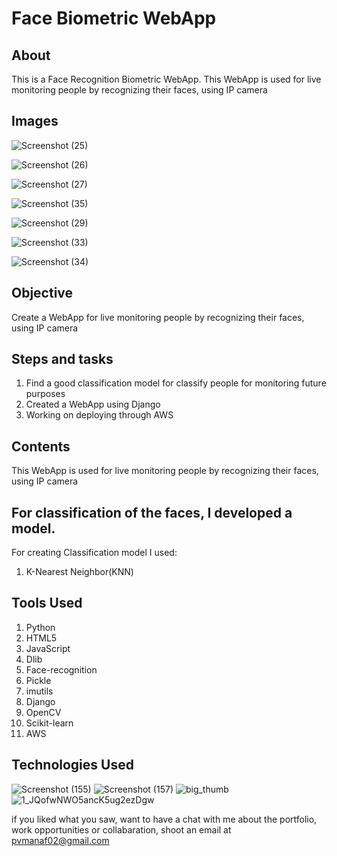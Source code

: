 # Face Biometric WebApp


## About

This is a Face Recognition Biometric WebApp. This WebApp is used for live monitoring people by recognizing their faces, using IP camera

## Images
![Screenshot (25)](https://user-images.githubusercontent.com/84491967/167348380-a39c5a61-6c52-4745-9e19-feaa225863b0.png)

![Screenshot (26)](https://user-images.githubusercontent.com/84491967/167348476-4e0b857c-033a-4087-a449-04cac732f703.png)

![Screenshot (27)](https://user-images.githubusercontent.com/84491967/167348580-88a715f5-6717-4413-a19c-1d8afb2feb22.png)

![Screenshot (35)](https://user-images.githubusercontent.com/84491967/167354272-aa975591-8d24-4713-b9f5-ed3ec3dcb8c3.png)


![Screenshot (29)](https://user-images.githubusercontent.com/84491967/167351256-f54d54b7-6b39-48b3-ab7d-7007b05e4cd7.png)

![Screenshot (33)](https://user-images.githubusercontent.com/84491967/167353041-d3343bcb-082a-4c34-a6f6-57075bdf2d73.png)

![Screenshot (34)](https://user-images.githubusercontent.com/84491967/167353167-35ff6edb-b729-4ed6-b91e-9668f19f607a.png)


## Objective

Create a WebApp for  live monitoring people by recognizing their faces, using IP camera

## Steps and tasks

1. Find a good classification model for classify people for monitoring future purposes
2. Created a WebApp using Django
3. Working on deploying through AWS

## Contents

 This WebApp is used for live monitoring people by recognizing their faces, using IP camera

## For classification of the faces, I developed a model.

For creating Classification model I used:

1. K-Nearest Neighbor(KNN)

## Tools Used

1. Python
2. HTML5
3. JavaScript
4. Dlib
5. Face-recognition
6. Pickle
7. imutils
8. Django
9. OpenCV
10. Scikit-learn
11. AWS

## Technologies Used

![Screenshot (155)](https://user-images.githubusercontent.com/84491967/139635128-5ac86cca-3de3-483e-9ba2-d0de52da5e49.png)
![Screenshot (157)](https://user-images.githubusercontent.com/84491967/140642806-d77b4a89-7c81-4fd7-83da-2c1f694212f6.png)
![big_thumb](https://user-images.githubusercontent.com/84491967/168413635-b99966ab-e0c8-4947-b04f-ba2578d9ac39.jpg)
![1_JQofwNWO5ancK5ug2ezDgw](https://user-images.githubusercontent.com/84491967/168413355-1b0a5d3c-2588-46d3-a300-4320b7a43db2.png)


if you liked what you saw, want to have a chat with me about the portfolio, work opportunities or collabaration, shoot an email at pvmanaf02@gmail.com
